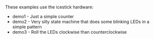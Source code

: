 These examples use the icestick hardware:

* demo1 - Just a simple counter
* demo2 - Very silly state machine that does some blinking LEDs in a simple pattern
* demo3 - Roll the LEDs clockwise than counterclockwise